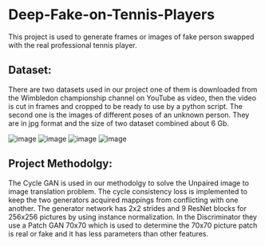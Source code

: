 # Deep-Fake-on-Tennis-Players
This project is used to generate frames or images of fake person swapped with the real professional tennis player. 

## Dataset:
There are two datasets used in our project one of them is downloaded from the Wimbledon championship channel on YouTube as video, then the video is cut in frames and cropped to be ready to use by a python script. The second one is the images of different poses of an unknown person. They are in jpg format and the size of two dataset combined about 6 Gb.

 ![image](https://user-images.githubusercontent.com/73744812/187739123-7a85e423-b28a-420e-a9d8-1ceb1e77cc1b.png)
  ![image](https://user-images.githubusercontent.com/73744812/187739130-d462752f-407f-4ee1-b996-6268936e0231.png)
  ![image](https://user-images.githubusercontent.com/73744812/187739729-127b5e0a-d45d-426d-8d3d-f413ffb623b9.png)
  ![image](https://user-images.githubusercontent.com/73744812/187739753-462841ae-8b76-4b6c-8fb6-711df26a08f8.png)




## Project Methodolgy:
The Cycle GAN is used in our methodolgy to solve the Unpaired image to image translation problem. The cycle consistency loss is implemented to keep the two generators acquired mappings from conflicting with one another. The generator network has 2x2 strides and 9 ResNet blocks for 256x256 pictures by using instance normalization. In the Discriminator they use a Patch GAN 70x70 which is used to determine the 70x70 picture patch is real or fake and it has less parameters than other features.
